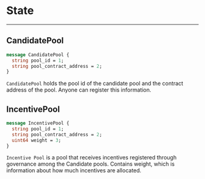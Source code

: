 # State

---

## CandidatePool
```protobuf
message CandidatePool {
  string pool_id = 1;
  string pool_contract_address = 2;
}
```

`CandidatePool` holds the pool id of the candidate pool and the contract address of the pool. Anyone can register this information.

## IncentivePool
```protobuf
message IncentivePool {
  string pool_id = 1;
  string pool_contract_address = 2;
  uint64 weight = 3;
}
```

`Incentive Pool` is a pool that receives incentives registered through governance among the Candidate pools.
Contains weight, which is information about how much incentives are allocated.